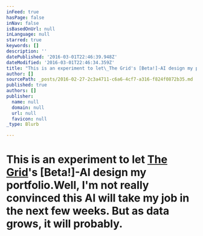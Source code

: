 ```yaml
---
inFeed: true
hasPage: false
inNav: false
isBasedOnUrl: null
inLanguage: null
starred: true
keywords: []
description: ''
datePublished: '2016-03-01T22:46:39.948Z'
dateModified: '2016-03-01T22:46:34.359Z'
title: "This is an experiment to let\_The Grid's [Beta!]-AI design my portfolio.Well, I'm not really convinced this AI will take my job in the next few weeks. But as data grows, it will probably.\_"
author: []
sourcePath: _posts/2016-02-27-2c3a4711-c6a6-4cf7-a316-f824f0872b35.md
published: true
authors: []
publisher:
  name: null
  domain: null
  url: null
  favicon: null
_type: Blurb

---
```

# This is an experiment to let [The Grid][0]'s \[Beta!\]-AI design my portfolio.Well, I'm not really convinced this AI will take my job in the next few weeks. But as data grows, it will probably. 

[0]: http://thegrid.io/